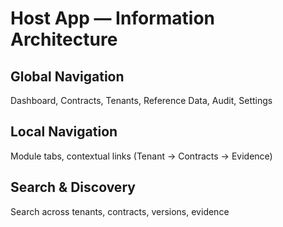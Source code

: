 # Host App — Information Architecture

## Global Navigation
Dashboard, Contracts, Tenants, Reference Data, Audit, Settings

## Local Navigation
Module tabs, contextual links (Tenant → Contracts → Evidence)

## Search & Discovery
Search across tenants, contracts, versions, evidence

